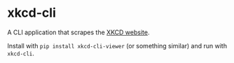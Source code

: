 # xkcd-cli

A CLI application that scrapes the [XKCD website](https://xkcd.com/).

Install with `pip install xkcd-cli-viewer` (or something similar) and run with `xkcd-cli`.
